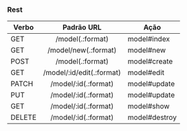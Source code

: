 ### Rest

| Verbo  | Padrão URL                | Ação|
| ------ | :-----------------------: | --- |
| GET    | /model(.:format)          | model#index|
| GET    | /model/new(.:format)      | model#new|
| POST   | /model(.:format)          | model#create|
| GET    | /model/:id/edit(.:format) | model#edit|
| PATCH  | /model/:id(.:format)      | model#update|
| PUT    | /model/:id(.:format)      | model#update|
| GET    | /model/:id(.:format)      | model#show|
| DELETE | /model/:id(.:format)      | model#destroy|

